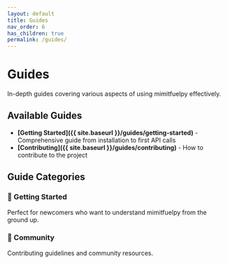 ```yaml
---
layout: default
title: Guides
nav_order: 6
has_children: true
permalink: /guides/
---
```


# Guides

In-depth guides covering various aspects of using mimitfuelpy effectively.

## Available Guides

- **[Getting Started]({{ site.baseurl }}/guides/getting-started)** - Comprehensive guide from installation to first API calls
- **[Contributing]({{ site.baseurl }}/guides/contributing)** - How to contribute to the project

## Guide Categories

### 🚀 Getting Started
Perfect for newcomers who want to understand mimitfuelpy from the ground up.

### 🤝 Community
Contributing guidelines and community resources.